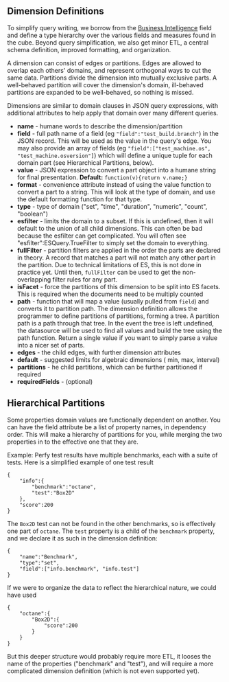 
Dimension Definitions
---------------------

To simplify query writing, we borrow from the [Business Intelligence](http://en.wikipedia.org/wiki/Business_intelligence)
field and define a type hierarchy over the various fields and measures found
in the cube. Beyond query simplification, we also get minor ETL, a central
schema definition, improved formatting, and organization.

A dimension can consist of edges or partitions. Edges are
allowed to overlap each others' domains, and represent orthogonal ways to cut
the same data. Partitions divide the dimension into mutually exclusive
parts. A well-behaved partition will cover the dimension's domain,
ill-behaved partitions are expanded to be well-behaved, so nothing is missed.

Dimensions are similar to domain clauses in JSON query expressions, with additional
attributes to help apply that domain over many different queries.

  - **name** - humane words to describe the dimension/partition
  - **field** - full path name of a field (eg `"field":"test_build.branch"`) in the JSON record. This will be used as the value in the query's edge. You may also provide an array of fields (eg `"field":["test_machine.os", "test_machine.osversion"]`) which will define a unique tuple for each domain part (see Hierarchical Partitions, below).
  - **value** - JSON expression to convert a part object into a humane string for final presentation. **Default:** `function(v){return v.name;}`
  - **format** - convenience attribute instead of using the value function to convert a part to a string. This will look at the type of domain, and use the default formatting function for that type.
  - **type** - type of domain ("set", "time", "duration", "numeric", "count", "boolean")
  - **esfilter** - limits the domain to a subset. If this is undefined, then it will default to the union of all child dimensions. This can often be bad because the esfilter can get complicated. You will often see "esfilter":ESQuery.TrueFilter to simply set the domain to everything.
  - **fullFilter** - partition filters are applied in the order the parts are declared in theory. A record that matches a part will not match any other part in the partition. Due to technical limitations of ES, this is not done in practice yet. Until then, `fullFilter` can be used to get the non-overlapping filter rules for any part.
  - **isFacet** - force the partitions of this dimension to be split into ES facets. This is required when the documents need to be multiply counted
  - **path** - function that will map a value (usually pulled from `field`) and converts it to partition path. The dimension definition allows the programmer to define partitions of partitions, forming a tree. A partition path is a path through that tree. In the event the tree is left undefined, the datasource will be used to find all values and build the tree using the path function. Return a single value if you want to simply parse a value into a nicer set of parts.
  - **edges** - the child edges, with further dimension attributes
  - **default** - suggested limits for algebraic dimensions ( min, max, interval)
  - **partitions** - he child partitions, which can be further partitioned if required
  - **requiredFields** - (optional)


Hierarchical Partitions
-----------------------

Some properties domain values are functionally dependent on another. You can
have the field attribute be a list of property names, in dependency order.
This will make a hierarchy of partitions for you, while merging the two
properties in to the effective one that they are.

Example: Perfy test results have multiple benchmarks, each with a suite of
tests. Here is a simplified example of one test result

    {
        "info":{
            "benchmark":"octane",
            "test":"Box2D"
        },
        "score":200
    }

The `Box2D` test can not be found in the other benchmarks, so is
effectively one part of `octane`. The `test` property is a child of
the `benchmark` property, and we declare it as such in the dimension
definition:

    {
        "name":"Benchmark",
        "type":"set",
        "field":["info.benchmark", "info.test"]
    }

If we were to organize the data to reflect the hierarchical nature,
we could have used

    {
        "octane":{
            "Box2D":{
                "score":200
            }
        }
    }

But this deeper structure would probably require more ETL, it looses the name
of the properties ("benchmark" and "test"), and will require a more
complicated dimension definition (which is not even supported yet).
